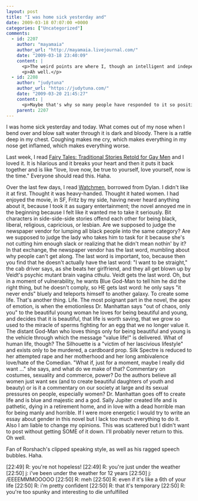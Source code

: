 ```yaml
---
layout: post
title: "I was home sick yesterday and"
date: 2009-03-18 07:07:00 +0000
categories: ["Uncategorized"]
comments:
  - id: 2207
    author: "mayamaia"
    author_url: "http://mayamaia.livejournal.com/"
    date: "2009-03-18 23:40:09"
    content: |
      <p>The weird points are where I, though an intelligent and independent woman, find myself oddly sympathizing with Sally Jupiter's attitude.  I personally have at least one major instance of irresistable interest in the manly horrible.  And it's hard to blame him for an interest that is strong within my own warped mind.</p>
      <p>Ah well.</p>
  - id: 2208
    author: "judytuna"
    author_url: "https://judytuna.com/"
    date: "2009-03-20 21:45:27"
    content: |
      <p>Maybe that's why so many people have responded to it so positively -- I can see anything I want in it, and we are drawn to deeply flawed, emotional, morally ambiguous characters, ones that know better and still fuck up (for we can say "yes, I have felt that way") or that don't know better (for we can say "ha-ha, I am better than that") or that, if unsure, at least pretend to be sure except in front of Big Blue Dongs (for we can say "yes, action is always better than weeping in indecision"). As they are simultaneously one-dimensional and easily identified as good or evil. Haha?</p>
    parent: 2207
---
```


I was home sick yesterday and today. What comes out of my nose when I bend over and blow salt water through it is dark and bloody. There is a rattle deep in my chest. Coughing makes me cry, which makes everything in my nose get inflamed, which makes everything worse.

Last week, I read [Fairy Tales: Traditional Stories Retold for Gay Men](http://www.amazon.com/Fairy-Tales-Traditional-Stories-Retold/dp/0062513095/) and I loved it. It is hilarious and it breaks your heart and then it puts it back together and is like "love, love now, be true to yourself, love yourself, now is the time." Everyone should read this. Haha.

Over the last few days, I read [Watchmen](http://www.amazon.com/Watchmen-Alan-Moore/dp/0930289234/), borrowed from Dylan. I didn't like it at first. Thought it was heavy-handed. Thought it hated women. I had enjoyed the movie, in SF, Fritz by my side, having never heard anything about it, because I took it as sugary entertainment; the novel annoyed me in the beginning because I felt like it wanted me to take it seriously. Bit characters in side-side-side stories offend each other for being black, liberal, religious, capricious, or lesbian. Are we supposed to judge the newspaper vendor for lumping all black people into the same category? Are we supposed to judge the lady who takes him to task for it because she's not cutting him enough slack or realizing that he didn't mean nothin' by it? In that exchange, the newspaper vendor has the last word, mumbling about why people can't get along. The last word is important, too, because then you find that he doesn't actually have the last word: "I want to be straight," the cab driver says, as she beats her girlfriend, and they all get blown up by Veidt's psychic mutant brain vagina cthulu. Veidt gets the last word. Oh, but in a moment of vulnerability, he wants Blue God-Man to tell him he did the right thing, but he doesn't comply, so HE gets last word: he only says "it never ends" bluely and teleports himself to another galaxy. To create some life. That's another thing. Life. The most poignant part in the novel, the apex of emotion, is when the emotionless Dr. Manhattan says "out of chaos, only you" to the beautiful young woman he loves for being beautiful and young, and decides that it is beautiful, that life is worth saving, that we grow so used to the miracle of sperms fighting for an egg that we no longer value it. The distant God-Man who loves things only for being beautiful and young is the vehicle through which the message "value life!" is delivered. What of human life, though? The Silhouette is a "victim of her lascivious lifestyle" and exists only to be murdered, a cardboard prop. Silk Spectre is reduced to her attempted rape and her motherhood and her long ambivalence love/hate of the Comedian. "What if, just for a moment, maybe I really did want ..." she says, and what do we make of that? Commentary on costumes, sexuality and commerce, power? Do the authors believe all women just want sex (and to create beautiful daughters of youth and beauty) or is it a commentary on our society at large and its sexual pressures on people, especially women? Dr. Manhattan goes off to create life and is blue and majestic and a god. Sally Jupiter created life and is pathetic, dying in a retirement home, and in love with a dead horrible man for being manly and horrible. If I were more energetic I would try to write an essay about gender in this novel but I lack too much everything to do it. Also I am liable to change my opinions. This was scattered but I didn't want to post without getting SOME of it down. I'll probably never return to this. Oh well.

Fan of Rorshach's clipped speaking style, as well as his ragged speech bubbles. Haha.

[22:49] R: you're not hopeless!
[22:49] R: you're just under the weather
[22:50] j: i've been under the weather for 12 years
[22:50] j: /EEEEMMMOOOOO
[22:50] R: meh
[22:50] R: even if it's like a 6th of your life
[22:50] R: i'm pretty confident
[22:50] R: that it's temporary
[22:50] R: you're too spunky and interesting to die unfulfilled